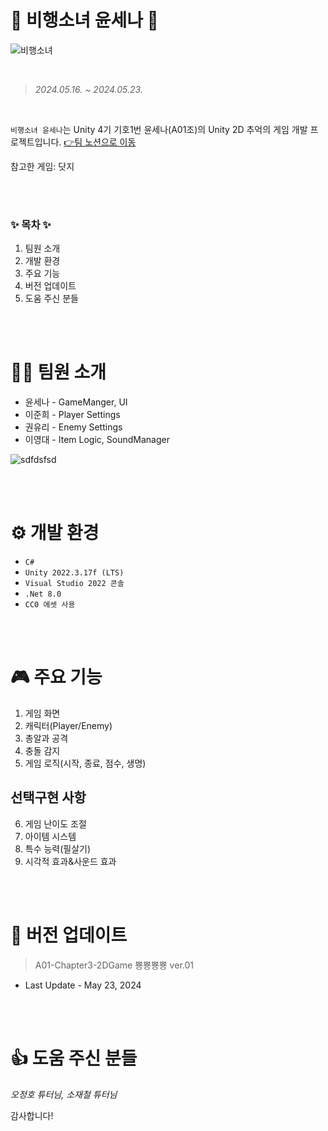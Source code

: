 # 🚀 비행소녀 윤세나 👧

![비행소녀](https://github.com/junhee0226/A01-Chapter3-2DGame/assets/167185915/7da5df9f-5bfe-484e-842b-66fc442736a7)

<br/>

> *2024.05.16.  ~  2024.05.23.*

<br/>

``비행소녀 윤세나``는 Unity 4기 기호1번 윤세나(A01조)의 Unity 2D 추억의 게임 개발 프로젝트입니다. [👉팀 노션으로 이동](https://www.notion.so/teamsparta/1-0a7d54034aae40ffb8cf2138a9c3d0d8,"Notion")

참고한 게임: 닷지

<br/><br/>

### ✨ 목차 ✨
1. 팀원 소개
2. 개발 환경
3. 주요 기능
4. 버전 업데이트
5. 도움 주신 분들

<br/><br/>

# 🐱‍🏍 팀원 소개
* 윤세나 - GameManger, UI
* 이준희 - Player Settings
* 권유리 - Enemy Settings
* 이영대 - Item Logic, SoundManager

![sdfdsfsd](https://github.com/junhee0226/A01-Chapter3-2DGame/assets/167185915/f9eca6aa-b3a2-46d1-8244-22b419b28def)

<br/><br/>
 
# ⚙ 개발 환경

* ``C#``
* ``Unity 2022.3.17f (LTS)``
* ``Visual Studio 2022 콘솔``
* ``.Net 8.0``
* ``CC0 에셋 사용``

<br/><br/>
 
# 🎮 주요 기능
1. 게임 화면
2. 캐릭터(Player/Enemy)
3. 총알과 공격
4. 충돌 감지
5. 게임 로직(시작, 종료, 점수, 생명)

## 선택구현 사항
6. 게임 난이도 조절
7. 아이템 시스템
8. 특수 능력(필살기)
9. 시각적 효과&사운드 효과
   
<br/><br/>

# 💫 버전 업데이트 
> A01-Chapter3-2DGame 뿅뿅뿅뿅 ver.01
* Last Update - May 23, 2024

<br/><br/>

# 👍 도움 주신 분들
*오정호 튜터님, 소재철 튜터님*



감사합니다!
